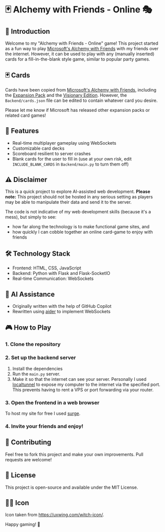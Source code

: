# 🃏 Alchemy with Friends - Online 🎭

## 🌟 Introduction
Welcome to my "Alchemy with Friends - Online" game! This project started as a fun way to play [Microsoft's Alchemy with Friends](https://www.microsoft.com/en-us/research/uploads/prod/2020/11/Alchemy-with-Friends-Print-at-Home-2020.pdf) with my friends over the internet. However, it can be used to play with any (manually inserted) cards for a fill-in-the-blank style game, similar to popular party games.

## 🃏 Cards
Cards have been copied from [Microsoft's Alchemy with Friends](https://www.microsoft.com/en-us/research/uploads/prod/2020/11/Alchemy-with-Friends-Print-at-Home-2020.pdf), including the [Expansion Pack](https://www.microsoft.com/en-us/research/uploads/prod/2020/06/Alchemy-with-Friends-ML-Expansion-Pack.pdf) and the [Visionary Edition](https://www.microsoft.com/en-us/research/uploads/prod/2020/06/Alchemy-with-Friends-CV-Expansion-Pack.pdf). However, the `Backend/cards.json` file can be edited to contain whatever card you desire.

Please let me know if Microsoft has released other expansion packs or related card games!

## 🚀 Features
- Real-time multiplayer gameplay using WebSockets
- Customizable card decks
- Scoreboard resilient to server crashes
- Blank cards for the user to fill in (use at your own risk, edit `INCLUDE_BLANK_CARDS` in `Backend/main.py` to turn them off)

## ⚠️ Disclaimer
This is a quick project to explore AI-assisted web development. **Please note:** This project should not be hosted in any serious setting as players may be able to manipulate their data and send it to the server. 

The code is not indicative of my web development skills (because it's a mess), but simply to see:
* how far along the technology is to make functional game sites, and
* how quickly I can cobble together an online card-game to enjoy with friends

## 🛠️ Technology Stack
- Frontend: HTML, CSS, JavaScript
- Backend: Python with Flask and Flask-SocketIO
- Real-time Communication: WebSockets

## 🧠 AI Assistance
- Originally written with the help of GitHub Copilot
- Rewritten using [aider](https://aider.chat) to implement WebSockets

## 🎮 How to Play
### 1. Clone the repository
### 2. Set up the backend server
1. Install the dependencies
2. Run the `main.py` server.
3. Make it so that the internet can see your server. Personally I used [localtunnel](https://localtunnel.me/) to expose my computer to the internet via the specified port. This prevents having to rent a VPS or port forwarding via your router.
### 3. Open the frontend in a web browser
To host my site for free I used [surge](surge.sh).
### 4. Invite your friends and enjoy!

## 🤝 Contributing
Feel free to fork this project and make your own improvements. Pull requests are welcome!

## 📜 License
This project is open-source and available under the MIT License.

## 🧙‍♂️ Icon
Icon taken from https://uxwing.com/witch-icon/.


Happy gaming! 🎉
